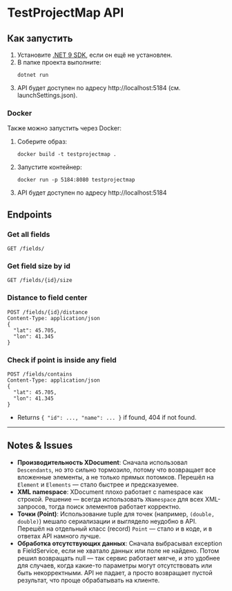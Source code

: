 # TestProjectMap API

## Как запустить

1. Установите [.NET 9 SDK](https://dotnet.microsoft.com/en-us/download/dotnet/9.0), если он ещё не установлен.
2. В папке проекта выполните:
   ```
   dotnet run
   ```
3. API будет доступен по адресу http://localhost:5184 (см. launchSettings.json).

### Docker

Также можно запустить через Docker:

1. Соберите образ:
   ```
   docker build -t testprojectmap .
   ```
2. Запустите контейнер:
   ```
   docker run -p 5184:8080 testprojectmap
   ```
3. API будет доступен по адресу http://localhost:5184

## Endpoints

### Get all fields
```
GET /fields/
```

### Get field size by id
```
GET /fields/{id}/size
```

### Distance to field center
```
POST /fields/{id}/distance
Content-Type: application/json
{
  "lat": 45.705,
  "lon": 41.345
}
```

### Check if point is inside any field
```
POST /fields/contains
Content-Type: application/json
{
  "lat": 45.705,
  "lon": 41.345
}
```
- Returns `{ "id": ..., "name": ... }` if found, 404 if not found.

---

## Notes & Issues

- **Производительность XDocument**: Сначала использовал `Descendants`, но это сильно тормозило, потому что возвращает все вложенные элементы, а не только прямых потомков. Перешёл на `Element` и `Elements` — стало быстрее и предсказуемее.
- **XML namespace**: XDocument плохо работает с namespace как строкой. Решение — всегда использовать `XNamespace` для всех XML-запросов, тогда поиск элементов работает корректно.
- **Точки (Point)**: Использование tuple для точек (например, `(double, double)`) мешало сериализации и выглядело неудобно в API. Перешёл на отдельный класс (record) `Point` — стало и в коде, и в ответах API намного лучше.
- **Обработка отсутствующих данных**: Сначала выбрасывал exception в FieldService, если не хватало данных или поле не найдено. Потом решил возвращать null — так сервис работает мягче, и это удобнее для случаев, когда какие-то параметры могут отсутствовать или быть некорректными. API не падает, а просто возвращает пустой результат, что проще обрабатывать на клиенте. 